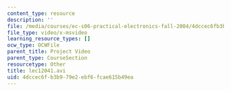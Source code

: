 ```yaml
---
content_type: resource
description: ''
file: /media/courses/ec-s06-practical-electronics-fall-2004/4dccec6fb3b979e2ebf6fcae615b49ea_lec12041.avi
file_type: video/x-msvideo
learning_resource_types: []
ocw_type: OCWFile
parent_title: Project Video
parent_type: CourseSection
resourcetype: Other
title: lec12041.avi
uid: 4dccec6f-b3b9-79e2-ebf6-fcae615b49ea
---
```


